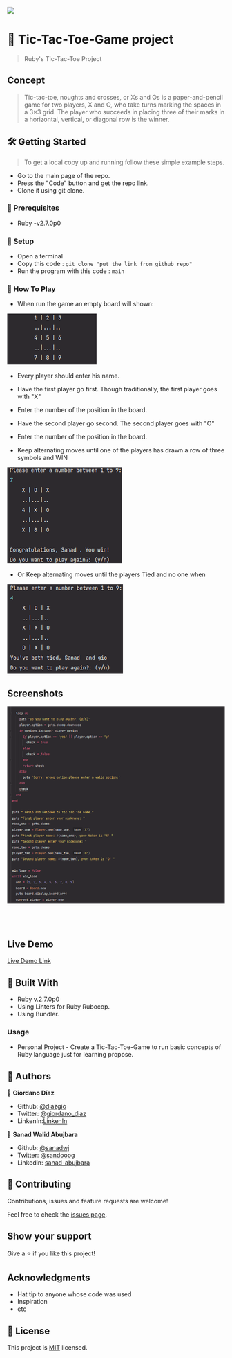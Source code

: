 ![](https://img.shields.io/badge/Microverse-blueviolet)

# 🧐 Tic-Tac-Toe-Game project

> Ruby's Tic-Tac-Toe Project

## Concept
> Tic-tac-toe, noughts and crosses, or Xs and Os is a paper-and-pencil game for two players, X and O, who take turns marking the spaces in a 3×3 grid. The player who succeeds in placing three of their marks in a horizontal, vertical, or diagonal row is the winner.
 

## 🛠 Getting Started

> To get a local copy up and running follow these simple example steps.

- Go to the main page of the repo.
- Press the "Code" button and get the repo link.
- Clone it using git clone.

### 📝 Prerequisites

- Ruby -v2.7.0p0

### 📝 Setup

 - Open a terminal
 - Copy this code : 
        ```
        git clone "put the link from github repo"
        ```
- Run the program with this code :
        ```
        main
        ```
### 📝 How To Play
   - When run the game an empty board will shown:
    
   ![screenshot](./lib/screenshot/board.png)
   
   - Every player should enter his name.
   
   - Have the first player go first. Though traditionally, the first player goes with "X"
    
   - Enter the number of the position in the board.
    
   - Have the second player go second. The second player goes with "O"
   
   - Enter the number of the position in the board.
   
   - Keep alternating moves until one of the players has drawn a row of three symbols and WIN
   
    
  ![screenshot](./lib/screenshot/win.png) 
  
   - Or Keep alternating moves until the players Tied and no one when 
  
    
  ![screenshot](./lib/screenshot/tied.png) 


## Screenshots
    
 ![screenshot](./lib/screenshot/screenshot1.png)
        
 <br>      
 <br>  

 ## Live Demo
 
 [Live Demo Link](https://repl.it/@Sanadwj/PriceyCurlyAlphatest#main.rb)
 
 ## 🔧 Built With
 
 - Ruby v.2.7.0p0
 - Using Linters for Ruby Rubocop.
 - Using Bundler.

### Usage

- Personal Project - Create a Tic-Tac-Toe-Game to run basic concepts of Ruby language just for learning propose.

## 👤 Authors

👤 **Giordano Díaz**

- Github: [@diazgio](https://github.com/diazgio)
- Twitter: [@giordano_diaz](https://twitter.com/giordano_diaz)
- LinkenIn:[LinkenIn](www.linkedin.com/in/Giordano-Diaz)

👤 **Sanad Walid Abujbara**

- Github: [@sanadwj](https://github.com/sanadwj)
- Twitter: [@sandooog](https://twitter.com/sandooog)
- Linkedin: [sanad-abujbara](https://linkedin.com/in/sanad-abujbara)

## 🤝 Contributing

Contributions, issues and feature requests are welcome!

Feel free to check the [issues page](issues/).

## Show your support

Give a ⭐️ if you like this project!

## Acknowledgments

- Hat tip to anyone whose code was used
- Inspiration
- etc

## 📝 License

This project is [MIT](lic.url) licensed.
